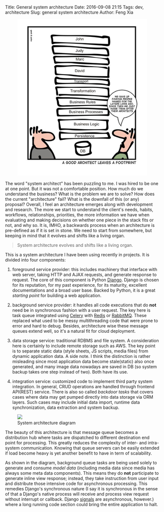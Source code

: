 Title: General system architecture
Date: 2016-09-08 21:15
Tags: dev, architecture
Slug: general system architecture
Author: Feng Xia


<figure class="col l8 m8 s12">
  <img src="/images/architecture_joke.jpg"
       class="center img-responsive">
</figure>

The word "system architect" has been puzzling to me.  I was hired to
be one at one point. But it was not a comfortable position. How much
do we understand the business?  What is the problem we are to solve?
How does the current "architecture" fail? What is the downfall of this
(or any) proposal? Overall, I feel an architecture emerges along with
development and research. The more we start to understand the client's
needs, habits, workflows, relationships, priorities, the more
information we have when evaluating and making decisions on whether
one piece in the stack fits or not, and why so. It is, IMHO, a
backwards process when an architecture is pre-defined as if it is set
in stone. We need to start from somewhere, but keeping in mind that it
evolves and shifts like a living organ.

> System architecture evolves and shifts like a living organ.

This is a system architecture I have been using recently in
projects. It is divided into four components:

1. <span class="myhighlight">foreground service provider</span>: this
  includes machinery that interface with web server, taking HTTP and
  AJAX requests, and generate response to request.  The core of this
  component is Python [Django][]. Django is chosen for its reputation,
  for my past experience, for its maturity, excellent documentations
  and a broad user base. Backed by Python, it is a great _starting
  point_ for building a web application.

2. <span class="myhighlight">background service provider</span>: it
  handles all code executions that do **not** need be in synchronous
  fashion with a user request.  The key here is task queue integrated
  using [Celery] with [Redis][] or [RabbitMQ][]. These replaced what
  used to be messy multithreading code that were prone to error and
  hard to debug. Besides, architecture wise these message queues
  extend well, so it's a natural fit for cloud deployment.


3. <span class="myhighlight">data storage service</span>: traditional
  RDBMS and file system. A consideration here is certainly to include
  remote storage such as AWS. The key point is to separate static data
  (style sheets, JS scripts, media files) from dynamic application
  data. A side note. I think the distinction is rather misleading
  since most application data become stale(static) also once
  generated, and many image data nowadays are saved in DB (so system
  backup takes one step instead of two).  Both have its use.

4. <span class="myhighlight">integration service</span>: customized
  code to implement third party system integration. In general, CRUD
  operations are handled through frontend API(REST) service. There is
  also so called *backdoor tasks* that covers cases where data may get
  pumped directly into data storage via ORM layers. Such cases may
  include initial data import, runtime data synchronization, data
  extraction and system backup.


<figure class="row">
  <img src="/images/system_architecture.png"
       class="center img-responsive"/>
    <figcaption>System architecture diagram</figcaption>
</figure>

The beauty of this architecture is that message queue becomes a
distribution hub where tasks are dispatched to different destination
end point for processing. This greatly reduces the complexity of
inter- and intra- system communication. Knowing that queue servers can
be easily extended if load become heavy is yet another benefit to have
in term of scalability.

As shown in the diagram, background queue tasks are being used solely
to generate and consume *model data* (including media data since media
has always some meta data components).  This means they do **not**
participate to generate inline view response; instead, they take
instruction from user input and distribute those intensive code for
asynchronous processing.  This remedies Django's synchronous nature (I
say it is synchronous in the sense of that a Django's native process
will receive and process view request without interrupt or callback.
Django [signals][django signals] are asynchronous, however.) where a
long running code section could bring the entire application to halt.

[django]: https://www.djangoproject.com/
[redis]: http://redis.io/
[rabbitmq]: https://www.rabbitmq.com/
[celery]: http://www.celeryproject.org/
[django signals]: https://docs.djangoproject.com/en/1.10/topics/signals/
